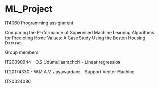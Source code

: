 # ML_Project
IT4060
Programming assignment

Comparing the Performance of Supervised Machine Learning Algorithms for Predicting Home Values: A Case Study Using the Boston Housing Dataset

Group members



IT20090944 -	  O.S Udumullaarachchi	   -           Linear regression


		
IT20174330	- W.M.A.V. Jayawardane - Support Vector Machine

IT20024086		

